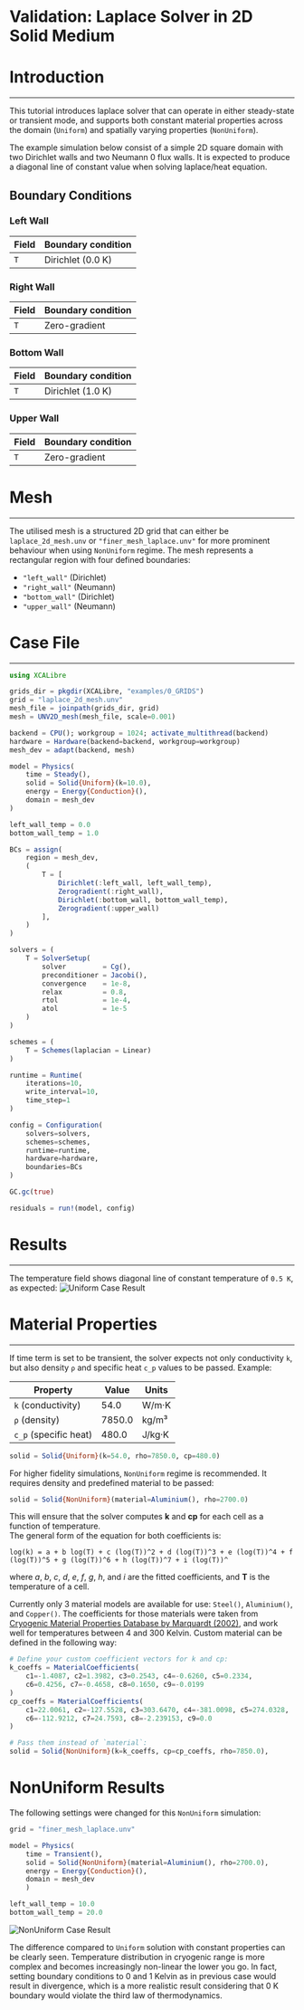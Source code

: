 # Validation: Laplace Solver in 2D Solid Medium

# Introduction
---
This tutorial introduces laplace solver that can operate in either steady-state or transient mode, and supports both constant material properties across the domain (`Uniform`) and spatially varying properties (`NonUniform`).

The example simulation below consist of a simple 2D square domain with two Dirichlet walls and two Neumann 0 flux walls. It is expected to produce a diagonal line of constant value when solving laplace/heat equation.
## Boundary Conditions

### Left Wall

| Field | Boundary condition |
| ----- | ------------------ |
| `T`   | Dirichlet (0.0 K) |

### Right Wall

| Field | Boundary condition |
| ----- | ------------------ |
| `T`   | Zero-gradient       |

### Bottom Wall

| Field | Boundary condition |
| ----- | ------------------ |
| `T`   | Dirichlet (1.0 K) |

### Upper Wall

| Field | Boundary condition |
| ----- | ------------------ |
| `T`   | Zero-gradient       |

# Mesh
---

The utilised mesh is a structured 2D grid that can either be `laplace_2d_mesh.unv` or `"finer_mesh_laplace.unv"` for more prominent behaviour when using `NonUniform` regime. The mesh represents a rectangular region with four defined boundaries:

- `"left_wall"` (Dirichlet)
- `"right_wall"` (Neumann)
- `"bottom_wall"` (Dirichlet)
- `"upper_wall"` (Neumann)

# Case File
---

```julia
using XCALibre

grids_dir = pkgdir(XCALibre, "examples/0_GRIDS")
grid = "laplace_2d_mesh.unv"
mesh_file = joinpath(grids_dir, grid)
mesh = UNV2D_mesh(mesh_file, scale=0.001)

backend = CPU(); workgroup = 1024; activate_multithread(backend)
hardware = Hardware(backend=backend, workgroup=workgroup)
mesh_dev = adapt(backend, mesh)

model = Physics(
    time = Steady(),
    solid = Solid{Uniform}(k=10.0),
    energy = Energy{Conduction}(),
    domain = mesh_dev
)

left_wall_temp = 0.0
bottom_wall_temp = 1.0

BCs = assign(
    region = mesh_dev,
    (
        T = [     
            Dirichlet(:left_wall, left_wall_temp),
            Zerogradient(:right_wall),
            Dirichlet(:bottom_wall, bottom_wall_temp),
            Zerogradient(:upper_wall)
        ],
    )
)

solvers = (
    T = SolverSetup(
        solver         = Cg(),
        preconditioner = Jacobi(),
        convergence    = 1e-8,
        relax          = 0.8,
        rtol           = 1e-4,
        atol           = 1e-5
    )
)

schemes = (
    T = Schemes(laplacian = Linear)
)

runtime = Runtime(
    iterations=10,
    write_interval=10,
    time_step=1
)

config = Configuration(
    solvers=solvers,
    schemes=schemes,
    runtime=runtime,
    hardware=hardware,
    boundaries=BCs
)

GC.gc(true)

residuals = run!(model, config)

```
# Results
---

The temperature field shows diagonal line of constant temperature of `0.5 K`, as expected:
![Uniform Case Result](figures/06/uniform.png)

# Material Properties
---
If time term is set to be transient, the solver expects not only conductivity `k`, but also density `ρ` and specific heat `c_p` values to be passed. Example:


| Property       | Value     | Units         |
|----------------|-----------|---------------|
| `k` (conductivity) | 54.0      | W/m·K         |
| `ρ` (density)      | 7850.0    | kg/m³         |
| `c_p` (specific heat) | 480.0     | J/kg·K        |


```julia
solid = Solid{Uniform}(k=54.0, rho=7850.0, cp=480.0)
```

For higher fidelity simulations, `NonUniform` regime is recommended. It requires density and predefined material to be passed:
```julia
solid = Solid{NonUniform}(material=Aluminium(), rho=2700.0)
```
This will ensure that the solver computes **k** and **cp** for each cell as a function of temperature.  
The general form of the equation for both coefficients is:

``log(k) = a + b log(T) + c (log(T))^2 + d (log(T))^3 + e (log(T))^4 + f (log(T))^5 + g (log(T))^6 + h (log(T))^7 + i (log(T))^``

where *a*, *b*, *c*, *d*, *e*, *f*, *g*, *h*, and *i* are the fitted coefficients, and **T** is the temperature of a cell.

Currently only 3 material models are available for use: `Steel()`, `Aluminium()`, and `Copper()`. The coefficients for those materials were taken from [Cryogenic Material Properties Database by Marquardt (2002)](https://www.researchgate.net/publication/226513158_Cryogenic_Material_Properties_Database), and work well for temperatures between 4 and 300 Kelvin.
Custom material can be defined in the following way:
```julia
# Define your custom coefficient vectors for k and cp:
k_coeffs = MaterialCoefficients(
    c1=-1.4087, c2=1.3982, c3=0.2543, c4=-0.6260, c5=0.2334,
    c6=0.4256, c7=-0.4658, c8=0.1650, c9=-0.0199
)
cp_coeffs = MaterialCoefficients(
    c1=22.0061, c2=-127.5528, c3=303.6470, c4=-381.0098, c5=274.0328,
    c6=-112.9212, c7=24.7593, c8=-2.239153, c9=0.0
)

# Pass them instead of `material`:
solid = Solid{NonUniform}(k=k_coeffs, cp=cp_coeffs, rho=7850.0),
```


# NonUniform Results

The following settings were changed for this `NonUniform` simulation:
```julia
grid = "finer_mesh_laplace.unv"

model = Physics(
    time = Transient(),
    solid = Solid{NonUniform}(material=Aluminium(), rho=2700.0),
    energy = Energy{Conduction}(),
    domain = mesh_dev
    )

left_wall_temp = 10.0
bottom_wall_temp = 20.0
```

![NonUniform Case Result](figures/06/nonuniform.png)

The difference compared to `Uniform` solution with constant properties can be clearly seen. Temperature distribution in cryogenic range is more complex and becomes increasingly non-linear the lower you go. In fact, setting boundary conditions to 0 and 1 Kelvin as in previous case would result in divergence, which is a more realistic result considering that 0 K boundary would violate the third law of thermodynamics.